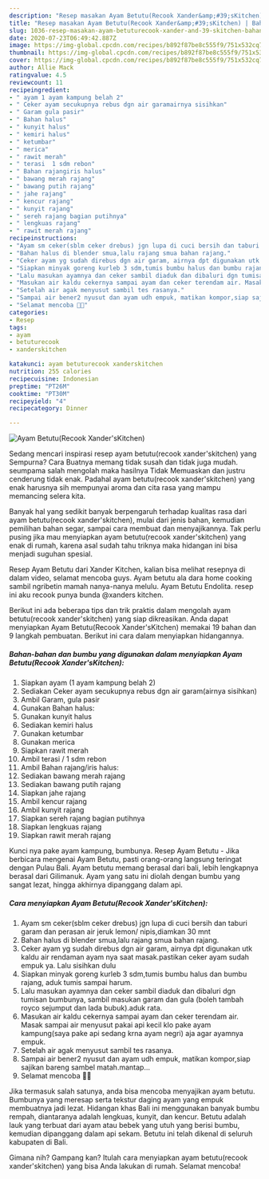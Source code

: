 ```yaml
---
description: "Resep masakan Ayam Betutu(Recook Xander&amp;#39;sKitchen) | Bahan Membuat Ayam Betutu(Recook Xander&amp;#39;sKitchen) Yang Lezat"
title: "Resep masakan Ayam Betutu(Recook Xander&amp;#39;sKitchen) | Bahan Membuat Ayam Betutu(Recook Xander&amp;#39;sKitchen) Yang Lezat"
slug: 1036-resep-masakan-ayam-betuturecook-xander-and-39-skitchen-bahan-membuat-ayam-betuturecook-xander-and-39-skitchen-yang-lezat
date: 2020-07-23T06:49:42.887Z
image: https://img-global.cpcdn.com/recipes/b892f87be8c555f9/751x532cq70/ayam-betuturecook-xanderskitchen-foto-resep-utama.jpg
thumbnail: https://img-global.cpcdn.com/recipes/b892f87be8c555f9/751x532cq70/ayam-betuturecook-xanderskitchen-foto-resep-utama.jpg
cover: https://img-global.cpcdn.com/recipes/b892f87be8c555f9/751x532cq70/ayam-betuturecook-xanderskitchen-foto-resep-utama.jpg
author: Allie Mack
ratingvalue: 4.5
reviewcount: 11
recipeingredient:
- " ayam 1 ayam kampung belah 2"
- " Ceker ayam secukupnya rebus dgn air garamairnya sisihkan"
- " Garam gula pasir"
- " Bahan halus"
- " kunyit halus"
- " kemiri halus"
- " ketumbar"
- " merica"
- " rawit merah"
- " terasi  1 sdm rebon"
- " Bahan rajangiris halus"
- " bawang merah rajang"
- " bawang putih rajang"
- " jahe rajang"
- " kencur rajang"
- " kunyit rajang"
- " sereh rajang bagian putihnya"
- " lengkuas rajang"
- " rawit merah rajang"
recipeinstructions:
- "Ayam sm ceker(sblm ceker drebus) jgn lupa di cuci bersih dan taburi garam dan perasan air jeruk lemon/ nipis,diamkan 30 mnt"
- "Bahan halus di blender smua,lalu rajang smua bahan rajang."
- "Ceker ayam yg sudah direbus dgn air garam, airnya dpt digunakan utk kaldu air rendaman ayam nya saat masak.pastikan ceker ayam sudah empuk ya. Lalu sisihkan dulu"
- "Siapkan minyak goreng kurleb 3 sdm,tumis bumbu halus dan bumbu rajang, aduk tumis sampai harum."
- "Lalu masukan ayamnya dan ceker sambil diaduk dan dibaluri dgn tumisan bumbunya, sambil masukan garam dan gula (boleh tambah royco sejumput dan lada bubuk).aduk rata."
- "Masukan air kaldu cekernya sampai ayam dan ceker terendam air. Masak sampai air menyusut pakai api kecil klo pake ayam kampung(saya pake api sedang krna ayam negri) aja agar ayamnya empuk."
- "Setelah air agak menyusut sambil tes rasanya."
- "Sampai air bener2 nyusut dan ayam udh empuk, matikan kompor,siap sajikan bareng sambel matah.mantap..."
- "Selamat mencoba 🙏😊"
categories:
- Resep
tags:
- ayam
- betuturecook
- xanderskitchen

katakunci: ayam betuturecook xanderskitchen 
nutrition: 255 calories
recipecuisine: Indonesian
preptime: "PT26M"
cooktime: "PT30M"
recipeyield: "4"
recipecategory: Dinner

---
```



![Ayam Betutu(Recook Xander&#39;sKitchen)](https://img-global.cpcdn.com/recipes/b892f87be8c555f9/751x532cq70/ayam-betuturecook-xanderskitchen-foto-resep-utama.jpg)

Sedang mencari inspirasi resep ayam betutu(recook xander&#39;skitchen) yang Sempurna? Cara Buatnya memang tidak susah dan tidak juga mudah. seumpama salah mengolah maka hasilnya Tidak Memuaskan dan justru cenderung tidak enak. Padahal ayam betutu(recook xander&#39;skitchen) yang enak harusnya sih mempunyai aroma dan cita rasa yang mampu memancing selera kita.

Banyak hal yang sedikit banyak berpengaruh terhadap kualitas rasa dari ayam betutu(recook xander&#39;skitchen), mulai dari jenis bahan, kemudian pemilihan bahan segar, sampai cara membuat dan menyajikannya. Tak perlu pusing jika mau menyiapkan ayam betutu(recook xander&#39;skitchen) yang enak di rumah, karena asal sudah tahu triknya maka hidangan ini bisa menjadi suguhan spesial.

Resep Ayam Betutu dari Xander Kitchen, kalian bisa melihat resepnya di dalam video, selamat mencoba guys. Ayam betutu ala dara home cooking sambil ngribetin mamah nanya-nanya melulu. Ayam Betutu Endolita. resep ini aku recook punya bunda @xanders kitchen.


Berikut ini ada beberapa tips dan trik praktis dalam mengolah ayam betutu(recook xander&#39;skitchen) yang siap dikreasikan. Anda dapat menyiapkan Ayam Betutu(Recook Xander&#39;sKitchen) memakai 19 bahan dan 9 langkah pembuatan. Berikut ini cara dalam menyiapkan hidangannya.

<!--inarticleads1-->

##### Bahan-bahan dan bumbu yang digunakan dalam menyiapkan Ayam Betutu(Recook Xander&#39;sKitchen):

1. Siapkan  ayam (1 ayam kampung belah 2)
1. Sediakan  Ceker ayam secukupnya rebus dgn air garam(airnya sisihkan)
1. Ambil  Garam, gula pasir
1. Gunakan  Bahan halus:
1. Gunakan  kunyit halus
1. Sediakan  kemiri halus
1. Gunakan  ketumbar
1. Gunakan  merica
1. Siapkan  rawit merah
1. Ambil  terasi / 1 sdm rebon
1. Ambil  Bahan rajang/iris halus:
1. Sediakan  bawang merah rajang
1. Sediakan  bawang putih rajang
1. Siapkan  jahe rajang
1. Ambil  kencur rajang
1. Ambil  kunyit rajang
1. Siapkan  sereh rajang bagian putihnya
1. Siapkan  lengkuas rajang
1. Siapkan  rawit merah rajang


Kunci nya pake ayam kampung, bumbunya. Resep Ayam Betutu - Jika berbicara mengenai Ayam Betutu, pasti orang-orang langsung teringat dengan Pulau Bali. Ayam betutu memang berasal dari bali, lebih lengkapnya berasal dari Gilimanuk. Ayam yang satu ini diolah dengan bumbu yang sangat lezat, hingga akhirnya dipanggang dalam api. 

<!--inarticleads2-->

##### Cara menyiapkan Ayam Betutu(Recook Xander&#39;sKitchen):

1. Ayam sm ceker(sblm ceker drebus) jgn lupa di cuci bersih dan taburi garam dan perasan air jeruk lemon/ nipis,diamkan 30 mnt
1. Bahan halus di blender smua,lalu rajang smua bahan rajang.
1. Ceker ayam yg sudah direbus dgn air garam, airnya dpt digunakan utk kaldu air rendaman ayam nya saat masak.pastikan ceker ayam sudah empuk ya. Lalu sisihkan dulu
1. Siapkan minyak goreng kurleb 3 sdm,tumis bumbu halus dan bumbu rajang, aduk tumis sampai harum.
1. Lalu masukan ayamnya dan ceker sambil diaduk dan dibaluri dgn tumisan bumbunya, sambil masukan garam dan gula (boleh tambah royco sejumput dan lada bubuk).aduk rata.
1. Masukan air kaldu cekernya sampai ayam dan ceker terendam air. Masak sampai air menyusut pakai api kecil klo pake ayam kampung(saya pake api sedang krna ayam negri) aja agar ayamnya empuk.
1. Setelah air agak menyusut sambil tes rasanya.
1. Sampai air bener2 nyusut dan ayam udh empuk, matikan kompor,siap sajikan bareng sambel matah.mantap...
1. Selamat mencoba 🙏😊


Jika termasuk salah satunya, anda bisa mencoba menyajikan ayam betutu. Bumbunya yang meresap serta tekstur daging ayam yang empuk membuatnya jadi lezat. Hidangan khas Bali ini menggunakan banyak bumbu rempah, diantaranya adalah lengkuas, kunyit, dan kencur. Betutu adalah lauk yang terbuat dari ayam atau bebek yang utuh yang berisi bumbu, kemudian dipanggang dalam api sekam. Betutu ini telah dikenal di seluruh kabupaten di Bali. 

Gimana nih? Gampang kan? Itulah cara menyiapkan ayam betutu(recook xander&#39;skitchen) yang bisa Anda lakukan di rumah. Selamat mencoba!
